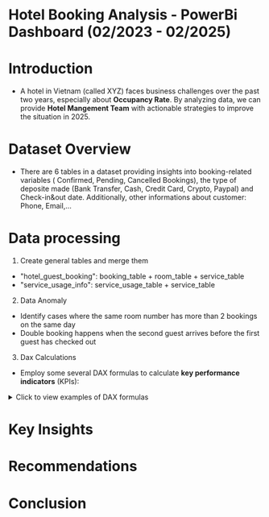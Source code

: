 # Hotel Booking Analysis - PowerBi Dashboard (02/2023 - 02/2025)

# Introduction
- A hotel in Vietnam (called XYZ) faces business challenges over the past two years, especially about **Occupancy Rate**. By analyzing data, we can provide  **Hotel Mangement Team** with actionable strategies to improve the situation in 2025.
# Dataset Overview
- There are 6 tables in a dataset providing insights into booking-related variables ( Confirmed, Pending, Cancelled Bookings), the type of deposite made (Bank Transfer, Cash, Credit Card, Crypto, Paypal) and  Check-in&out date. Additionally, other informations about customer: Phone, Email,...
# Data processing
1. Create general tables and merge them
  - "hotel_guest_booking": booking_table + room_table + service_table
  - "service_usage_info": service_usage_table + service_table
2. Data Anomaly
  - Identify cases where the same room number has more than 2 bookings on the same day
  - Double booking happens when the second guest arrives before the first guest has checked out
3. Dax Calculations
  - Employ some several DAX formulas to calculate **key performance indicators** (KPIs):
<details>
  <summary>Click to view examples of DAX formulas</summary>

  <br>

- **Gross Revenue**:  Room Revenue + Service Revenue

```dax
Gross Revenue = 
VAR booking_revenue = 
CALCULATE(
    SUMX(booking_table,
    booking_table[price_per_night] * booking_table[stay_duration]))
VAR ancillary_revenue = 
CALCULATE(
    SUMX(detailed_service_usage_table,
    detailed_service_usage_table[price] * detailed_service_usage_table[quantity]))
RETURN 
booking_revenue + ancillary_revenue
```

- **Cancelled Booking**: 

```dax
Cancelled Bookings = 
VAR cancellation = 
CALCULATE(
    COUNTROWS(booking_table),
    FILTER(booking_table,
    booking_table[booking_status] = "Cancelled" &&
    (booking_table[booking_flag] <> "Double Booking" || ISBLANK(booking_table[booking_flag]))))
RETURN
- cancellation
```

- **Revenue Loss**: The loss of potential booking revenue from customer cancellations

```dax
Revenue Loss = 
VAR revenue_loss = 
CALCULATE(
    SUMX(booking_table,
    booking_table[price_per_night] * booking_table[stay_duration]),
    FILTER(booking_table, 
    booking_table[booking_status] = "Cancelled" &&
    (booking_table[booking_flag] <> "Double Booking" ||ISBLANK(booking_table[booking_flag]))
    ))
RETURN
- revenue_loss
```
- **Avg. Length of Stay**: Total Number Of Room Nights / Total Number Of Bookings

```dax
Averge Length of Stay = 
DIVIDE(
    CALCULATE(SUM(booking_table[stay_duration]),
    FILTER(booking_table,
    (ISBLANK(booking_table[booking_flag]) || booking_table[booking_flag] <> "Double Booking") &&
    booking_table[booking_status] = "Confirmed")),
    CALCULATE(COUNTROWS(booking_table),
    FILTER(booking_table,
    booking_table[booking_status] = "Confirmed" &&
    (ISBLANK(booking_table[booking_flag]) || booking_table[booking_flag] <> "Double Booking"))))
```
- **Avg. Daily Rate**: Room Revenues / Room Sold

```dax
Avg Daily Rate (ADR) = DIVIDE(
    CALCULATE(
        SUMX(booking_table,
        booking_table[price_per_night] * booking_table[stay_duration]),
        FILTER(booking_table,
        booking_table[booking_status] = "Confirmed" &&
        (ISBLANK(booking_table[booking_flag]) || booking_table[booking_flag] <> "Double Booking"))),
    CALCULATE(
        SUMX(booking_table,
        booking_table[stay_duration]),
        FILTER(booking_table,
        booking_table[booking_status] = "Confirmed" &&
        (ISBLANK(booking_table[booking_flag]) ||booking_table[booking_flag] <> "Double Booking"))))
```

- **Occupancy Rate**:  Number of Occupied Rooms / Total Number of Available Rooms

```dax
% Occupancy Rate by date = 
VAR total_occupied_rooms = COUNTROWS('OR Table')
VAR total_available_rooms = max('OR Table'[available_rooms])
VAR operation_days = total_available_rooms * DISTINCTCOUNT('OR Table'[curr_check_in])
RETURN
DIVIDE(total_occupied_rooms,operation_days)

% Occupancy Rate by Room Type = 
VAR total_occupied_rooms = COUNTROWS('OR Table')
VAR available_rooms = MAX('OR Table'[available_room_types])
VAR operation_days = available_rooms * CALCULATE(DISTINCTCOUNT('OR Table'[curr_check_in]))
RETURN DIVIDE(total_occupied_rooms, operation_days)

% Occupancy Rate by room_number = 
VAR total_occupied_rooms = DISTINCTCOUNTNOBLANK('OR Table'[curr_check_in])
VAR operation_days = datediff(MIN('Booking Table'[check_in]), max('Booking Table'[check_out]),DAY) 
RETURN DIVIDE(total_occupied_rooms, operation_days)

```

</details>

# Key Insights

# Recommendations

# Conclusion
